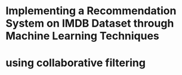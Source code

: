 # Implementing a Recommendation System on IMDB Dataset through Machine Learning Techniques
# using collaborative filtering

